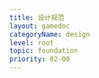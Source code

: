 ```yaml
---
title: 设计规范
layout: gamedoc
categoryName: design
level: root
topic: foundation
priority: 02-00
---
```

